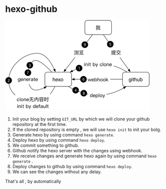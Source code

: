 # hexo-github
![hexo](./hexo.png)

1. Init your blog by setting `GIT_URL` by which we will clone your github repository at the first time.
2. If the cloned repository is empty , we will use `hexo init` to init your bolg.
3. Generate hexo by using command `hexo generate`.
4. Deploy hexo by using command `hexo deploy`.
5. We commit something to github.
6. Github notify the hexo server with the changes using webhook.
7. We receive changes and generate hexo again by using command `hexo generate` .
8. Deploy changes to github by using command `hexo deploy`.
9. We can see the changes without any delay.

That's all , by automatically



